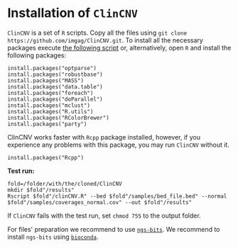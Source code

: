 # Installation of `ClinCNV`

`ClinCNV` is a set of `R` scripts.  Copy all the files using `git clone https://github.com/imgag/ClinCNV.git`. To install all the necessary packages execute [the following script](https://github.com/imgag/megSAP/blob/master/data/install_deps_clincnv.R) or, alternatively, open `R` and install the following packages:

```
install.packages("optparse")
install.packages("robustbase")
install.packages("MASS")
install.packages("data.table")
install.packages("foreach")
install.packages("doParallel")
install.packages("mclust")
install.packages("R.utils")
install.packages("RColorBrewer")
install.packages("party")
```

ClinCNV works faster with `Rcpp` package installed, however, if you experience any problems with this package, you may run `ClinCNV` without it.
```
install.packages("Rcpp")
```

**Test run:**
```
fold=/folder/with/the/cloned/ClinCNV
mkdir $fold"/results"
Rscript $fold"/clinCNV.R" --bed $fold"/samples/bed_file.bed" --normal $fold"/samples/coverages_normal.cov" --out $fold"/results"
```

If `ClinCNV` fails with the test run, set `chmod 755` to the output folder.


For files' preparation we recommend to use [`ngs-bits`](https://github.com/imgag/ngs-bits). We recommend to install `ngs-bits` using [`bioconda`](https://github.com/imgag/ngs-bits/blob/master/doc/install_bioconda.md). 

